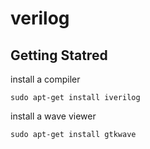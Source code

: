 # verilog
## Getting Statred

install a compiler

```
sudo apt-get install iverilog
```
install a  wave viewer

```
sudo apt-get install gtkwave
```

